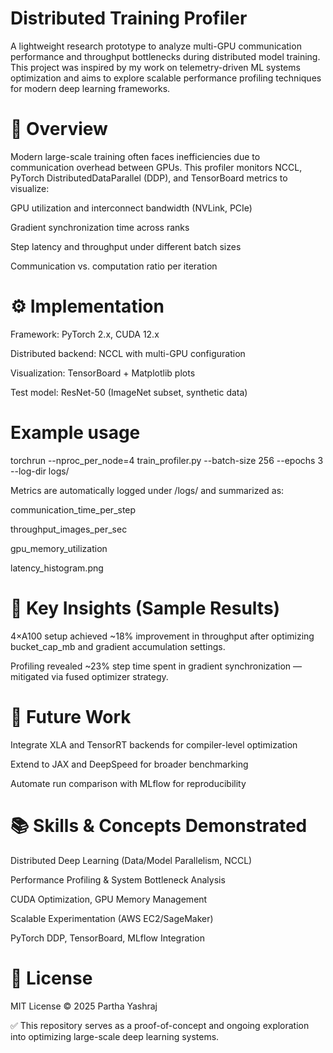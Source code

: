 # Distributed Training Profiler

A lightweight research prototype to analyze multi-GPU communication performance and throughput bottlenecks during distributed model training.
This project was inspired by my work on telemetry-driven ML systems optimization and aims to explore scalable performance profiling techniques for modern deep learning frameworks.

# 🚀 Overview

Modern large-scale training often faces inefficiencies due to communication overhead between GPUs.
This profiler monitors NCCL, PyTorch DistributedDataParallel (DDP), and TensorBoard metrics to visualize:

GPU utilization and interconnect bandwidth (NVLink, PCIe)

Gradient synchronization time across ranks

Step latency and throughput under different batch sizes

Communication vs. computation ratio per iteration

# ⚙️ Implementation

Framework: PyTorch 2.x, CUDA 12.x

Distributed backend: NCCL with multi-GPU configuration

Visualization: TensorBoard + Matplotlib plots

Test model: ResNet-50 (ImageNet subset, synthetic data)

# Example usage
torchrun --nproc_per_node=4 train_profiler.py --batch-size 256 --epochs 3 --log-dir logs/

Metrics are automatically logged under /logs/ and summarized as:

communication_time_per_step

throughput_images_per_sec

gpu_memory_utilization

latency_histogram.png

# 🧠 Key Insights (Sample Results)

4×A100 setup achieved ~18% improvement in throughput after optimizing bucket_cap_mb and gradient accumulation settings.

Profiling revealed ~23% step time spent in gradient synchronization — mitigated via fused optimizer strategy.

# 🧩 Future Work

Integrate XLA and TensorRT backends for compiler-level optimization

Extend to JAX and DeepSpeed for broader benchmarking

Automate run comparison with MLflow for reproducibility

# 📚 Skills & Concepts Demonstrated

Distributed Deep Learning (Data/Model Parallelism, NCCL)

Performance Profiling & System Bottleneck Analysis

CUDA Optimization, GPU Memory Management

Scalable Experimentation (AWS EC2/SageMaker)

PyTorch DDP, TensorBoard, MLflow Integration

# 📄 License

MIT License © 2025 Partha Yashraj

✅ This repository serves as a proof-of-concept and ongoing exploration into optimizing large-scale deep learning systems.
